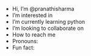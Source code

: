 -  Hi, I’m @pranathisharma
-  I’m interested in 
-  I’m currently learning python
-  I’m looking to collaborate on 
-  How to reach me 
-  Pronouns: 
-  Fun fact: 

<!---
pranathisharma/pranathisharma is a ✨ special ✨ repository because its `README.md` (this file) appears on your GitHub profile.
You can click the Preview link to take a look at your changes.
--->
